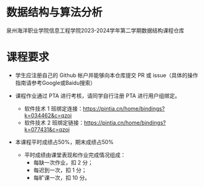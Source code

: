 # 数据结构与算法分析
泉州海洋职业学院信息工程学院2023-2024学年第二学期数据结构课程仓库

# 课程要求
- 学生应注册自己的 Github 帐户并能够向本仓库提交 PR 或 issue（具体的操作指南请参考Google或Baidu搜索）

- 课程作业通过 PTA 进行考核，请同学自行注册 PTA 进行用户组绑定。
    - 软件技术 1 班绑定连接：https://pintia.cn/home/bindings?k=034462&c=qzoi
    - 软件技术 2 班绑定链接：https://pintia.cn/home/bindings?k=077431&c=qzoi
- 本课程平时成绩占50%，期末成绩占50%
    - 平时成绩由课堂表现和作业完成情况组成：
        - 每缺一次作业，扣 2 分；
        - 每迟到一次，扣 1 分；
        - 每旷课一次，扣 10 分。
